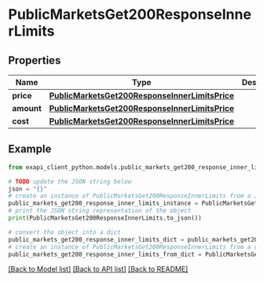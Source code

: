 # PublicMarketsGet200ResponseInnerLimits


## Properties

Name | Type | Description | Notes
------------ | ------------- | ------------- | -------------
**price** | [**PublicMarketsGet200ResponseInnerLimitsPrice**](PublicMarketsGet200ResponseInnerLimitsPrice.md) |  | 
**amount** | [**PublicMarketsGet200ResponseInnerLimitsPrice**](PublicMarketsGet200ResponseInnerLimitsPrice.md) |  | 
**cost** | [**PublicMarketsGet200ResponseInnerLimitsPrice**](PublicMarketsGet200ResponseInnerLimitsPrice.md) |  | 

## Example

```python
from exapi_client_python.models.public_markets_get200_response_inner_limits import PublicMarketsGet200ResponseInnerLimits

# TODO update the JSON string below
json = "{}"
# create an instance of PublicMarketsGet200ResponseInnerLimits from a JSON string
public_markets_get200_response_inner_limits_instance = PublicMarketsGet200ResponseInnerLimits.from_json(json)
# print the JSON string representation of the object
print(PublicMarketsGet200ResponseInnerLimits.to_json())

# convert the object into a dict
public_markets_get200_response_inner_limits_dict = public_markets_get200_response_inner_limits_instance.to_dict()
# create an instance of PublicMarketsGet200ResponseInnerLimits from a dict
public_markets_get200_response_inner_limits_from_dict = PublicMarketsGet200ResponseInnerLimits.from_dict(public_markets_get200_response_inner_limits_dict)
```
[[Back to Model list]](../README.md#documentation-for-models) [[Back to API list]](../README.md#documentation-for-api-endpoints) [[Back to README]](../README.md)


